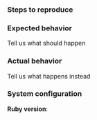 ### Steps to reproduce

### Expected behavior

Tell us what should happen

### Actual behavior

Tell us what happens instead

### System configuration

**Ruby version**: